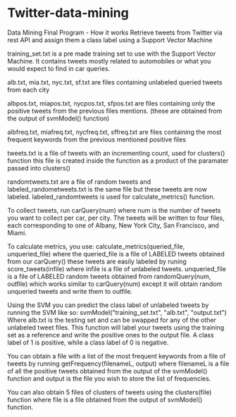 # Twitter-data-mining
Data Mining Final Program - How it works
Retrieve tweets from Twitter via rest API and assign them a class label using a Support Vector Machine

training_set.txt is a pre made training set to use with the Support Vector Machine. It contains tweets
mostly related to automobiles or what you would expect to find in car queries.

alb.txt, mia.txt, nyc.txt, sf.txt are files containing unlabeled queried tweets from each city

albpos.txt, miapos.txt, nycpos.txt, sfpos.txt are files containing only the positive tweets from
the previous files mentions. (these are obtained from the output of svmModel() function)

albfreq.txt, miafreq.txt, nycfreq.txt, sffreq.txt are files containing the most frequent keywords
from the previous mentioned positive files

tweets.txt is a file of tweets with an incrementing count, used for clusters() function
this file is created inside the function as a product of the paramater passed into clusters()

randomtweets.txt are a file of random tweets and labeled_randometweets.txt is the same file but these
tweets are now labeled. labeled_randomtweets is used for calculate_metrics() function.

To collect tweets, run carQuery(num) where num is the number of tweets you want to collect per car, per
city. The tweets will be written to four files, each corresponding to one of Albany, New York City, San
Francisco, and Miami.

To calculate metrics, you use: calculate_metrics(queried_file, unqueried_file)
where the queried_file is a file of LABELED tweets obtained from our carQuery() these tweets
are easily labeled by runing score_tweets(infile) where infile is a file of unlabeled tweets.
unqueried_file is a file of LABELED random tweets obtained from randomQuery(num, outfile) which works similar to 
carQuery(num) except it will obtain random unqueried tweets and write them to outfile.

Using the SVM you can predict the class label of unlabeled tweets by running the SVM like so:
svmModel("training_set.txt", "alb.txt", "output.txt")
Where alb.txt is the testing set and can be swapped for any of the other unlabeled tweet files. This
function will label your tweets using the training set as a reference and write the positive ones to the
output file. A class label of 1 is positive, while a class label of 0 is negative.

You can obtain a file with a list of the most frequent keywords from a file of tweets by running
getFrequency(filenameL, output) where filenameL is a file of all the positive tweets obtained from the output
of the svmModel() function and output is the file you wish to store the list of frequencies.

You can also obtain 5 files of clusters of tweets using the clusters(file) function where file is a file
obtained from the output of svmModel() function.
